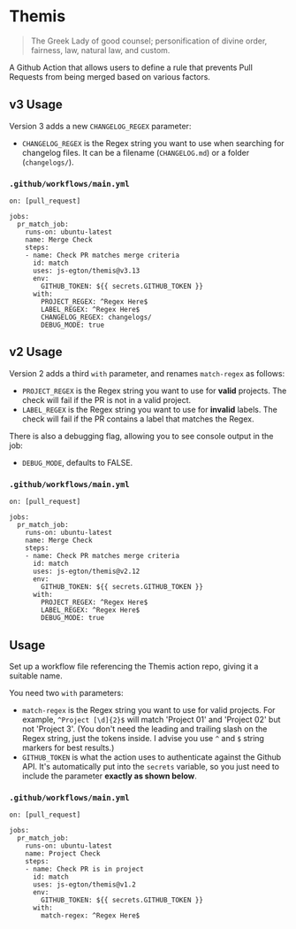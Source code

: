 # Themis

> The Greek Lady of good counsel; personification of divine order, fairness, law, natural law, and custom.

A Github Action that allows users to define a rule that prevents Pull Requests from being merged based on various factors.

## v3 Usage

Version 3 adds a new `CHANGELOG_REGEX` parameter:

* `CHANGELOG_REGEX` is the Regex string you want to use when searching for changelog files. It can be a filename (`CHANGELOG.md`) or a folder (`changelogs/`).

### `.github/workflows/main.yml`

```
on: [pull_request]

jobs:
  pr_match_job:
    runs-on: ubuntu-latest
    name: Merge Check
    steps:
    - name: Check PR matches merge criteria
      id: match
      uses: js-egton/themis@v3.13
      env:
        GITHUB_TOKEN: ${{ secrets.GITHUB_TOKEN }}
      with:
        PROJECT_REGEX: ^Regex Here$
        LABEL_REGEX: ^Regex Here$
        CHANGELOG_REGEX: changelogs/
        DEBUG_MODE: true
```

## v2 Usage

Version 2 adds a third `with` parameter, and renames `match-regex` as follows:

* `PROJECT_REGEX` is the Regex string you want to use for **valid** projects. The check will fail if the PR is not in a valid project.
* `LABEL_REGEX` is the Regex string you want to use for **invalid** labels. The check will fail if the PR contains a label that matches the Regex.

There is also a debugging flag, allowing you to see console output in the job:

* `DEBUG_MODE`, defaults to FALSE.

### `.github/workflows/main.yml`

```
on: [pull_request]

jobs:
  pr_match_job:
    runs-on: ubuntu-latest
    name: Merge Check
    steps:
    - name: Check PR matches merge criteria
      id: match
      uses: js-egton/themis@v2.12
      env:
        GITHUB_TOKEN: ${{ secrets.GITHUB_TOKEN }}
      with:
        PROJECT_REGEX: ^Regex Here$
        LABEL_REGEX: ^Regex Here$
        DEBUG_MODE: true
```

## Usage

Set up a workflow file referencing the Themis action repo, giving it a suitable name.

You need two `with` parameters:

* `match-regex` is the Regex string you want to use for valid projects. For example, `^Project [\d]{2}$` will match 'Project 01' and 'Project 02' but not 'Project 3'. (You don't need the leading and trailing slash on the Regex string, just the tokens inside. I advise you use `^` and `$` string markers for best results.)
* `GITHUB_TOKEN` is what the action uses to authenticate against the Github API. It's automatically put into the `secrets` variable, so you just need to include the parameter **exactly as shown below**.

### `.github/workflows/main.yml`

```
on: [pull_request]

jobs:
  pr_match_job:
    runs-on: ubuntu-latest
    name: Project Check
    steps:
    - name: Check PR is in project
      id: match
      uses: js-egton/themis@v1.2
      env:
        GITHUB_TOKEN: ${{ secrets.GITHUB_TOKEN }}
      with:
        match-regex: ^Regex Here$
```

